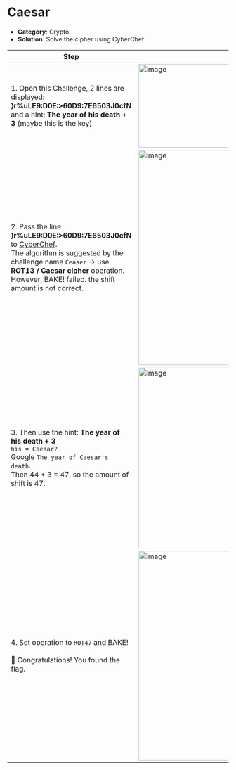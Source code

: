 # Caesar

- **Category**: Crypto  
- **Solution**: Solve the cipher using CyberChef


| Step | Screenshot |
|------|------------|
|1. Open this Challenge, 2 lines are displayed:<br>**}r%uLE9:D0E:>60D9:7E6503J0cfN**<br>and a hint: **The year of his death + 3** (maybe this is the key).|<img width="497" height="190" alt="image" src="https://github.com/user-attachments/assets/3543a1de-23d2-4284-b6c2-8c0896264eb8" />|
|2. Pass the line **}r%uLE9:D0E:>60D9:7E6503J0cfN** to [CyberChef](https://gchq.github.io/CyberChef/).<br>The algorithm is suggested by the challenge name `Ceaser` → use **ROT13 / Caesar cipher** operation.<br>However, BAKE! failed. the shift amount is not correct.|<img width="1126" height="489" alt="image" src="https://github.com/user-attachments/assets/de051ec9-357f-4054-a988-a2f1ced9e8b9" />|
|3. Then use the hint: **The year of his death + 3**<br>`his = Caesar?`<br>Google `The year of Caesar's death`.<br>Then 44 + 3 = 47, so the amount of shift is 47.|<img width="821" height="411" alt="image" src="https://github.com/user-attachments/assets/a67c554c-5425-4307-9854-7846e9dc12aa" />|
|4. Set operation to `ROT47` and BAKE!<br><br>🎉 Congratulations! You found the flag.|<img width="1039" height="477" alt="image" src="https://github.com/user-attachments/assets/d681cb46-ebbb-4e78-96e3-323373b622de" />|
